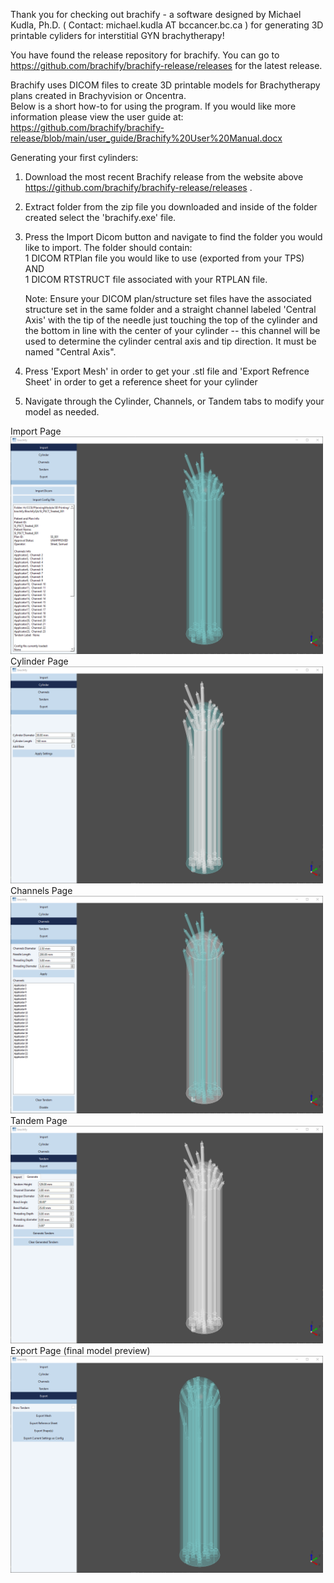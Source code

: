 Thank you for checking out brachify - a software designed by Michael Kudla, Ph.D. ( Contact: michael.kudla AT bccancer.bc.ca ) for generating 3D printable cyliders for interstitial GYN brachytherapy!

You have found the release repository for brachify. You can go to https://github.com/brachify/brachify-release/releases for the latest release.

Brachify uses DICOM files to create 3D printable models for Brachytherapy plans created in Brachyvision or Oncentra.  
Below is a short how-to for using the program. If you would like more information please view the user guide at:
https://github.com/brachify/brachify-release/blob/main/user_guide/Brachify%20User%20Manual.docx

Generating your first cylinders: 
1) Download the most recent Brachify release from the website above https://github.com/brachify/brachify-release/releases .

2) Extract folder from the zip file you downloaded and inside of the folder created select the 'brachify.exe' file.

3) Press the Import Dicom button and navigate to find the folder you would like to import.
   The folder should contain: <br>
        1 DICOM RTPlan file you would like to use (exported from your TPS) AND <br>
        1 DICOM RTSTRUCT file associated with your RTPLAN file.

   Note: Ensure your DICOM plan/structure set files have the associated structure set in the same folder and a straight channel labeled 'Central Axis' with the tip of the needle      just touching the top of the cylinder and the bottom in line with the center of your cylinder -- this channel will be used to determine the cylinder central axis and tip           direction. It must be named "Central Axis".

5) Press 'Export Mesh' in order to get your .stl file and 'Export Refrence Sheet' in order to get a reference sheet for your cylinder

6) Navigate through the Cylinder, Channels, or Tandem tabs to modify your model as needed.

Import Page<br>
<img src="Images/image-3.png" width="500"/><br>
Cylinder Page<br>
<img src="Images/image-4.png"  width="500"/><br>
Channels Page<br>
<img src="Images/image-5.png"  width="500"/><br>
Tandem Page<br>
<img src="Images/image-6.png" width="500"/><br>
Export Page (final model preview) <br>
<img src="Images/image-7.png" width="500"><br>

